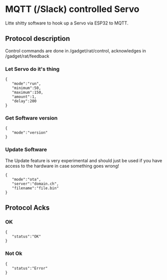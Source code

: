 # MQTT (/Slack) controlled Servo

Litte shitty software to hook up a Servo via ESP32 to MQTT.

## Protocol description

Control commands are done in /gadget/rat/control, acknowledges in /gadget/rat/feedback

### Let Servo do it's thing

```
{
   "mode":"run",
   "minimum":50,
   "maximum":150,
   "amount":1,
   "delay":200
}
```

### Get Software version

```
{  
   "mode":"version"
}
```

### Update Software

The Update feature is very experimental and should just be used if you have access to the hardware in case something goes wrong!

```
{  
   "mode":"ota",
   "server":"domain.ch",
   "filename":"file.bin"
}
```

## Protocol Acks

### OK
```
{  
   "status":"OK"
}
```

### Not Ok
```
{  
   "status":"Error"
}
```
